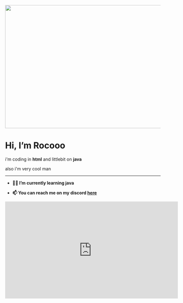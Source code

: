 <img src="https://i.imgur.com/RGUTpaA.png" width="800" height="400"/>
<h1>Hi, I’m Rocooo</h1>

<p>i'm coding in <b>html</b> and littlebit on <b>java</b></p>
<p>also i'm very cool man</p>
<hr>

- <b>👨‍💻 I’m currently learning java</b>

- <b>📫 You can reach me on my discord <a href="https://discordapp.com/users/739418931051102239">here</a></b>

<iframe width="560" height="315" src="https://www.youtube.com/embed/dQw4w9WgXcQ" title="YouTube video player" frameborder="0" allow="accelerometer; autoplay; clipboard-write; encrypted-media; gyroscope; picture-in-picture" allowfullscreen></iframe>
